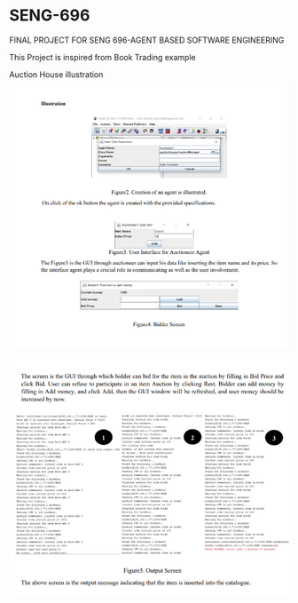 # SENG-696
FINAL PROJECT FOR SENG 696-AGENT BASED SOFTWARE ENGINEERING


This Project is inspired from Book Trading example

Auction House illustration

![](screenshots/output-1.PNG)

![](screenshots/output-2.PNG)
